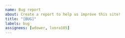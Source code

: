 ```yaml
---
name: Bug report
about: Create a report to help us improve this site!
title: "[BUG]"
labels: bug
assignees: [wdower, lvora105]
---
```


